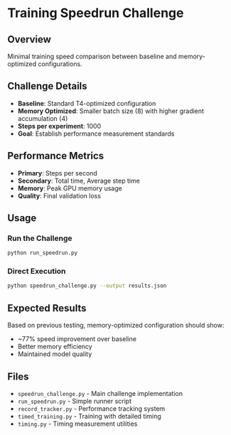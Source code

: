 # Training Speedrun Challenge

## Overview
Minimal training speed comparison between baseline and memory-optimized configurations.

## Challenge Details
- **Baseline**: Standard T4-optimized configuration
- **Memory Optimized**: Smaller batch size (8) with higher gradient accumulation (4)
- **Steps per experiment**: 1000
- **Goal**: Establish performance measurement standards

## Performance Metrics
- **Primary**: Steps per second
- **Secondary**: Total time, Average step time
- **Memory**: Peak GPU memory usage
- **Quality**: Final validation loss

## Usage

### Run the Challenge
```bash
python run_speedrun.py
```

### Direct Execution
```bash
python speedrun_challenge.py --output results.json
```

## Expected Results
Based on previous testing, memory-optimized configuration should show:
- ~77% speed improvement over baseline
- Better memory efficiency
- Maintained model quality

## Files
- `speedrun_challenge.py` - Main challenge implementation
- `run_speedrun.py` - Simple runner script
- `record_tracker.py` - Performance tracking system
- `timed_training.py` - Training with detailed timing
- `timing.py` - Timing measurement utilities
